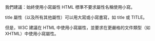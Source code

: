 我們建議：始終使用小寫屬性
HTML 標準不要求屬性名稱使用小寫。

title 屬性（以及所有其他屬性）可以用大寫或小寫書寫，如 title 或 TITLE。

但是，W3C 建議在 HTML 中使用小寫屬性，並要求在更嚴格的文件類型（如 XHTML）中使用小寫屬性。